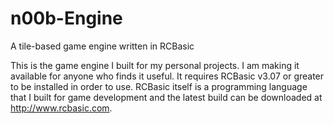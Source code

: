# n00b-Engine
A tile-based game engine written in RCBasic

This is the game engine I built for my personal projects. I am making it available for anyone who finds it useful. It requires
RCBasic v3.07 or greater to be installed in order to use. RCBasic itself is a programming language that I built for game development
and the latest build can be downloaded at http://www.rcbasic.com.
